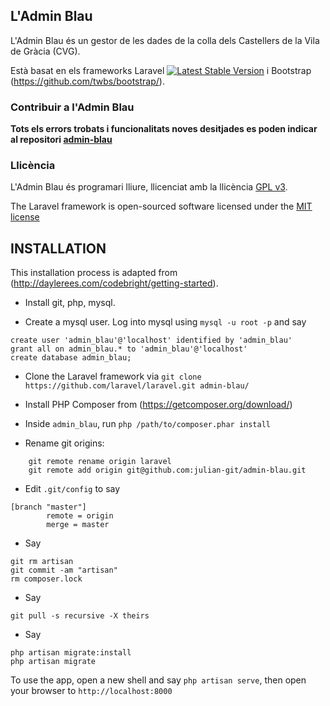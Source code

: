 ## L'Admin Blau

L'Admin Blau és un gestor de les dades de la colla dels Castellers de la Vila de Gràcia (CVG). 

Està basat en els frameworks Laravel [![Latest Stable Version](https://poser.pugx.org/laravel/framework/version.png)](https://packagist.org/packages/laravel/framework) i Bootstrap (https://github.com/twbs/bootstrap/).

### Contribuir a l'Admin Blau

**Tots els errors trobats i funcionalitats noves desitjades es poden indicar al repositori [admin-blau](https://github.com/julian-git/admin-blau/issues)**

### Llicència

L'Admin Blau és programari lliure, llicenciat amb la llicència [GPL v3](https://www.gnu.org/licenses/gpl.html).

The Laravel framework is open-sourced software licensed under the [MIT license](http://opensource.org/licenses/MIT)


## INSTALLATION

This installation process is adapted from (http://daylerees.com/codebright/getting-started).

* Install git, php, mysql.

* Create a mysql user. Log into mysql using ```mysql -u root -p``` and say
```
create user 'admin_blau'@'localhost' identified by 'admin_blau'
grant all on admin_blau.* to 'admin_blau'@'localhost'
create database admin_blau;
```

* Clone the Laravel framework via ```git clone https://github.com/laravel/laravel.git admin-blau/```

* Install PHP Composer from (https://getcomposer.org/download/)

* Inside ```admin_blau```, run ```php /path/to/composer.phar install```

* Rename git origins:
```
    git remote rename origin laravel
    git remote add origin git@github.com:julian-git/admin-blau.git
```

* Edit ```.git/config``` to say
```
[branch "master"]
        remote = origin 
        merge = master
```

* Say 
```
git rm artisan
git commit -am "artisan"
rm composer.lock
```

* Say 
```
git pull -s recursive -X theirs
```

* Say
```
php artisan migrate:install
php artisan migrate
```

To use the app, open a new shell and say ```php artisan serve```, 
then open your browser to ```http://localhost:8000```
